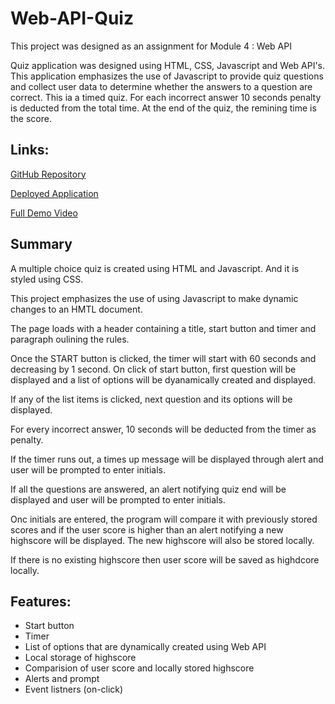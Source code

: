 # Web-API-Quiz

This project was designed as an assignment for Module 4 : Web API

Quiz application was designed using HTML, CSS, Javascript and Web API's. This application emphasizes the use of Javascript to provide quiz questions and collect user data to determine whether the answers to a question are correct.
This ia a timed quiz. For each incorrect answer 10 seconds penalty is deducted from the total time. At the end of the quiz, the remining time is the score.


## Links:

[GitHub Repository](https://github.com/Pooja3093/Web-API-Quiz.git)

[Deployed Application]()

[Full Demo Video](https://drive.google.com/file/d/1U3wQsAhRqnC3ix0BMdgz3-bO0NQj7AQh/view)


## Summary
A multiple choice quiz is created using HTML and Javascript. And it is styled using CSS.

This project emphasizes the use of using Javascript to make dynamic changes to an HMTL document.

The page loads with a header containing a title, start button and timer and paragraph oulining the rules. 

Once the START button is clicked, the timer will start with 60 seconds and decreasing by 1 second. On click of start button, first question will be displayed and a list of options will be dyanamically created and displayed.

If any of the list items is clicked, next question and its options will be displayed.

For every incorrect answer, 10 seconds will be deducted from the timer as penalty.

If the timer runs out, a times up message will be displayed through alert and user will be prompted to enter initials.

If all the questions are answered, an alert notifying quiz end will be displayed and user will be prompted to enter initials.

Onc initials are entered, the program will compare it with previously stored scores and if the user score is higher than an alert notifying a new highscore will be displayed. The new highscore will also be stored locally.

If there is no existing highscore then user score will be saved as highdcore locally.


## Features:

* Start button
* Timer
* List of options that are dynamically created using Web API
* Local storage of highscore
* Comparision of user score and locally stored highscore
* Alerts and prompt
* Event listners (on-click)
